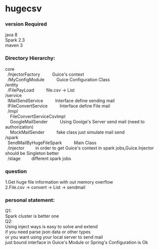 # hugecsv

### version Required<br/>
java 8<br/>
Spark 2.3<br/>
maven 3<br/>

###  Directory Hierarchy:<br/>
core<br/>
&nbsp;&nbsp;/InjectorFactory &nbsp;&nbsp;&nbsp;&nbsp;&nbsp;&nbsp;&nbsp;&nbsp; Guice's context<br/>
&nbsp;&nbsp;/MyConfigModule &nbsp;&nbsp;&nbsp;&nbsp;&nbsp;&nbsp;&nbsp;&nbsp;       Guice Configuration Class<br/>
/entity<br/>
&nbsp;&nbsp;/FilePayLoad &nbsp;&nbsp;&nbsp;&nbsp;&nbsp;&nbsp;&nbsp;&nbsp;          file.csv -> List<filePayload><br/>
/service<br/>
&nbsp;&nbsp;IMailSendService &nbsp;&nbsp;&nbsp;&nbsp;&nbsp;&nbsp;&nbsp;&nbsp;      Interface define sending mail<br/>
&nbsp;&nbsp;IFileConvertService &nbsp;&nbsp;&nbsp;&nbsp;&nbsp;&nbsp;&nbsp;&nbsp;   Interface define File mail<br/>
&nbsp;&nbsp;/impl<br/>
&nbsp;&nbsp;&nbsp;&nbsp;FileConvertServiceCsvImpl<br/>
&nbsp;&nbsp;&nbsp;&nbsp;GoogleMailSender &nbsp;&nbsp;&nbsp;&nbsp;&nbsp;&nbsp;&nbsp;&nbsp;   Using Goolge's Server send mail (need to authorization)<br/>
&nbsp;&nbsp;&nbsp;&nbsp;MockMailSender &nbsp;&nbsp;&nbsp;&nbsp;&nbsp;&nbsp;&nbsp;&nbsp;     fake class just simulate mail send<br/>
/spark<br/>
&nbsp;&nbsp;SendMailByHugeFileSpark &nbsp;&nbsp;&nbsp;&nbsp;&nbsp;&nbsp;&nbsp;&nbsp;      Main Class<br/>
&nbsp;&nbsp;/injector &nbsp;&nbsp;&nbsp;&nbsp;&nbsp;&nbsp;&nbsp;&nbsp;in order to get Guice's context in spark jobs,Guice.Injector should be Singleton better<br/>
&nbsp;&nbsp;/stage &nbsp;&nbsp;&nbsp;&nbsp;&nbsp;&nbsp;&nbsp;&nbsp;different spark jobs<br/>

### question<br/>
1.Get huge file information with out memory overflow<br/>
2.File.csv  -> convert  ->  List<FilePayload>   -> sendmail<br/>

### personal statement:<br/>
Q1:<br/>
Spark cluster is better one<br/>
Q2:<br/>
Using inject ways is easy to solve and extend<br/>
if you need parse json data or other types<br/>
or you want using your local server to send mail<br/>
just bound interface in Guice's Module or Spring's Configuration is Ok<br/>
